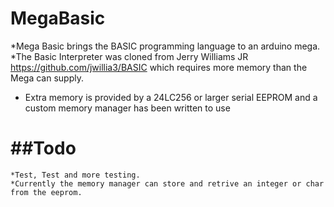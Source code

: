 MegaBasic
=========
*Mega Basic brings the BASIC programming language to an arduino mega.
*The Basic Interpreter was cloned from Jerry Williams JR https://github.com/jwillia3/BASIC
which requires more memory than the Mega can supply.
* Extra memory is provided by a 24LC256 or larger serial EEPROM  and a custom memory manager has been written to use

##Todo
======
	*Test, Test and more testing.
	*Currently the memory manager can store and retrive an integer or char from the eeprom.

